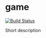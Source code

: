# game
[![Build Status](https://travis-ci.com/kngolovan/game.svg?branch=main)](https://travis-ci.com/kngolovan/game)

Short description
